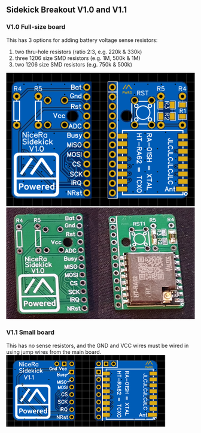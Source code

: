 ## Sidekick Breakout V1.0 and V1.1

### V1.0 Full-size board
This has 3 options for adding battery voltage sense resistors:
1) two thru-hole resistors (ratio 2:3, e.g. 220k & 330k)
2) three 1206 size SMD resistors (e.g. 1M, 500k & 1M)
3) two 1206 size SMD resistors (e.g. 750k & 500k)

![V1.0](./render_sidekick_v1.0.png)
![V1.0](./photo_sidekick_v1.0.png)

### V1.1 Small board
This has no sense resistors, and the GND and VCC wires must be wired in using jump wires from the main board.
![V1.0](./render_sidekick_v1.1.png)
